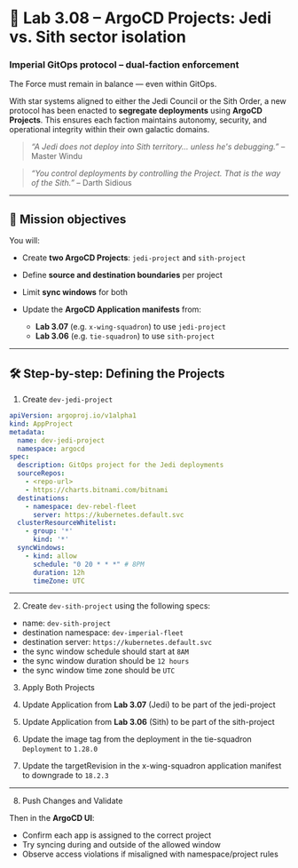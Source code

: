 # 🧭 Lab 3.08 – ArgoCD Projects: Jedi vs. Sith sector isolation

### **Imperial GitOps protocol – dual-faction enforcement**

The Force must remain in balance — even within GitOps.

With star systems aligned to either the Jedi Council or the Sith Order, a new protocol has been enacted to **segregate deployments** using **ArgoCD Projects**. This ensures each faction maintains autonomy, security, and operational integrity within their own galactic domains.

> *“A Jedi does not deploy into Sith territory... unless he's debugging.”* – Master Windu

> *“You control deployments by controlling the Project. That is the way of the Sith.”* – Darth Sidious

---

## 🎯 Mission objectives

You will:

* Create **two ArgoCD Projects**: `jedi-project` and `sith-project`
* Define **source and destination boundaries** per project
* Limit **sync windows** for both
* Update the **ArgoCD Application manifests** from:

  * **Lab 3.07** (e.g. `x-wing-squadron`) to use `jedi-project`
  * **Lab 3.06** (e.g. `tie-squadron`) to use `sith-project`

---

## 🛠️ Step-by-step: Defining the Projects

1. Create `dev-jedi-project`

```yaml
apiVersion: argoproj.io/v1alpha1
kind: AppProject
metadata:
  name: dev-jedi-project
  namespace: argocd
spec:
  description: GitOps project for the Jedi deployments
  sourceRepos:
    - <repo-url>
    - https://charts.bitnami.com/bitnami
  destinations:
    - namespace: dev-rebel-fleet
      server: https://kubernetes.default.svc
  clusterResourceWhitelist:
    - group: '*'
      kind: '*'
  syncWindows:
    - kind: allow
      schedule: "0 20 * * *" # 8PM
      duration: 12h
      timeZone: UTC
```

---

2. Create `dev-sith-project` using the following specs:

- name: `dev-sith-project`
- destination namespace: `dev-imperial-fleet`
- destination server: `https://kubernetes.default.svc`
- the sync window schedule should start at `8AM`
- the sync window duration should be `12 hours`
- the sync window time zone should be `UTC`

3. Apply Both Projects

4. Update Application from **Lab 3.07** (Jedi) to be part of the jedi-project

5. Update Application from **Lab 3.06** (Sith) to be part of the sith-project

6. Update the image tag from the deployment in the tie-squadron `Deployment` to `1.28.0`

7. Update the targetRevision in the x-wing-squadron application manifest to downgrade to `18.2.3`

---

8. Push Changes and Validate

Then in the **ArgoCD UI**:

* Confirm each app is assigned to the correct project
* Try syncing during and outside of the allowed window
* Observe access violations if misaligned with namespace/project rules